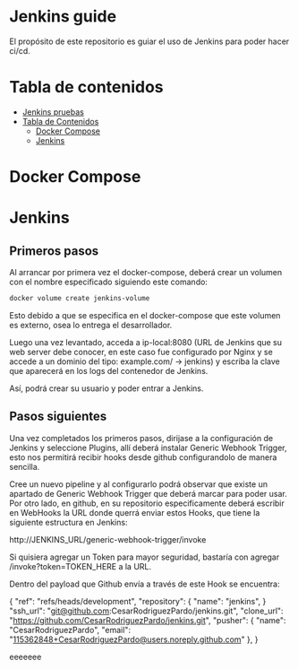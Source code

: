 # Jenkins guide
El propósito de este repositorio es guiar el uso de Jenkins para poder hacer ci/cd.

# Tabla de contenidos
- [Jenkins pruebas](#jenkins-pruebas)
- [Tabla de Contenidos](#tabla-de-contenidos)
    - [Docker Compose](#docker-compose)
    - [Jenkins](#jenkins)

# Docker Compose

# Jenkins
## Primeros pasos
Al arrancar por primera vez el docker-compose, deberá crear un volumen con el nombre especificado siguiendo este comando:

```bash
docker volume create jenkins-volume
```

Esto debido a que se especifica en el docker-compose que este volumen es externo, osea lo entrega el desarrollador.

Luego una vez levantado, acceda a ip-local:8080 (URL de Jenkins que su web server debe conocer, en este caso fue configurado por Nginx y se accede a un dominio del tipo: example.com/ -> jenkins) y escriba la clave que aparecerá en los logs del contenedor de Jenkins.

Así, podrá crear su usuario y poder entrar a Jenkins.

## Pasos siguientes
Una vez completados los primeros pasos, dirijase a la configuración de Jenkins y seleccione Plugins, allí deberá instalar Generic Webhook Trigger, esto nos permitirá recibir hooks desde github configurandolo de manera sencilla.

Cree un nuevo pipeline y al configurarlo podrá observar que existe un apartado de Generic Webhook Trigger que deberá marcar para poder usar. Por otro lado, en github, en su repositorio especificamente deberá escribir en WebHooks la URL donde querrá enviar estos Hooks, que tiene la siguiente estructura en Jenkins: 

 http://JENKINS_URL/generic-webhook-trigger/invoke

 Si quisiera agregar un Token para mayor seguridad, bastaría con agregar /invoke?token=TOKEN_HERE a la URL.

 Dentro del payload que Github envía a través de este Hook se encuentra:

 {
  "ref": "refs/heads/development",
  "repository": {
    "name": "jenkins",
  }
  "ssh_url": "git@github.com:CesarRodriguezPardo/jenkins.git",
  "clone_url": "https://github.com/CesarRodriguezPardo/jenkins.git",
  "pusher": {
    "name": "CesarRodriguezPardo",
    "email": "115362848+CesarRodriguezPardo@users.noreply.github.com"
  },
}

eeeeeee